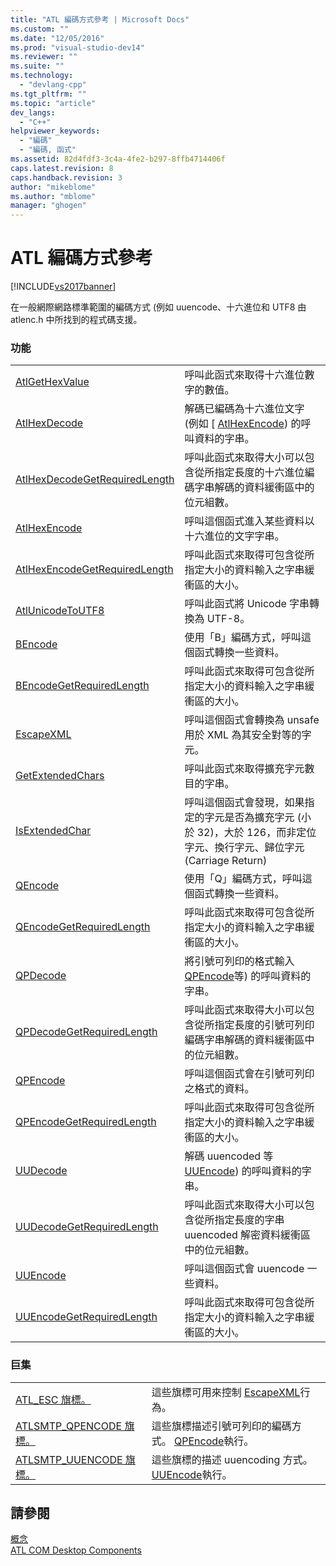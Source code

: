 ```yaml
---
title: "ATL 編碼方式參考 | Microsoft Docs"
ms.custom: ""
ms.date: "12/05/2016"
ms.prod: "visual-studio-dev14"
ms.reviewer: ""
ms.suite: ""
ms.technology: 
  - "devlang-cpp"
ms.tgt_pltfrm: ""
ms.topic: "article"
dev_langs: 
  - "C++"
helpviewer_keywords: 
  - "編碼"
  - "編碼, 函式"
ms.assetid: 82d4fdf3-3c4a-4fe2-b297-8ffb4714406f
caps.latest.revision: 8
caps.handback.revision: 3
author: "mikeblome"
ms.author: "mblome"
manager: "ghogen"
---
```

# ATL 編碼方式參考
[!INCLUDE[vs2017banner](../assembler/inline/includes/vs2017banner.md)]

在一般網際網路標準範圍的編碼方式 \(例如 uuencode、十六進位和 UTF8 由 atlenc.h 中所找到的程式碼支援。  
  
### 功能  
  
|||  
|-|-|  
|[AtlGetHexValue](../Topic/AtlGetHexValue.md)|呼叫此函式來取得十六進位數字的數值。|  
|[AtlHexDecode](../Topic/AtlHexDecode.md)|解碼已編碼為十六進位文字 \(例如 \[ [AtlHexEncode](../Topic/AtlHexEncode.md)\) 的呼叫資料的字串。|  
|[AtlHexDecodeGetRequiredLength](../Topic/AtlHexDecodeGetRequiredLength.md)|呼叫此函式來取得大小可以包含從所指定長度的十六進位編碼字串解碼的資料緩衝區中的位元組數。|  
|[AtlHexEncode](../Topic/AtlHexEncode.md)|呼叫這個函式進入某些資料以十六進位的文字字串。|  
|[AtlHexEncodeGetRequiredLength](../Topic/AtlHexEncodeGetRequiredLength.md)|呼叫此函式來取得可包含從所指定大小的資料輸入之字串緩衝區的大小。|  
|[AtlUnicodeToUTF8](../Topic/AtlUnicodeToUTF8.md)|呼叫此函式將 Unicode 字串轉換為 UTF\-8。|  
|[BEncode](../Topic/BEncode.md)|使用「B」編碼方式，呼叫這個函式轉換一些資料。|  
|[BEncodeGetRequiredLength](../Topic/BEncodeGetRequiredLength.md)|呼叫此函式來取得可包含從所指定大小的資料輸入之字串緩衝區的大小。|  
|[EscapeXML](../Topic/EscapeXML.md)|呼叫這個函式會轉換為 unsafe 用於 XML 為其安全對等的字元。|  
|[GetExtendedChars](../Topic/GetExtendedChars.md)|呼叫此函式來取得擴充字元數目的字串。|  
|[IsExtendedChar](../Topic/IsExtendedChar.md)|呼叫這個函式會發現，如果指定的字元是否為擴充字元 \(小於 32\)，大於 126，而非定位字元、換行字元、歸位字元 \(Carriage Return\)|  
|[QEncode](../Topic/QEncode.md)|使用「Q」編碼方式，呼叫這個函式轉換一些資料。|  
|[QEncodeGetRequiredLength](../Topic/QEncodeGetRequiredLength.md)|呼叫此函式來取得可包含從所指定大小的資料輸入之字串緩衝區的大小。|  
|[QPDecode](../Topic/QPDecode.md)|將引號可列印的格式輸入 [QPEncode](../Topic/QPEncode.md)等\) 的呼叫資料的字串。|  
|[QPDecodeGetRequiredLength](../Topic/QPDecodeGetRequiredLength.md)|呼叫此函式來取得大小可以包含從所指定長度的引號可列印編碼字串解碼的資料緩衝區中的位元組數。|  
|[QPEncode](../Topic/QPEncode.md)|呼叫這個函式會在引號可列印之格式的資料。|  
|[QPEncodeGetRequiredLength](../Topic/QPEncodeGetRequiredLength.md)|呼叫此函式來取得可包含從所指定大小的資料輸入之字串緩衝區的大小。|  
|[UUDecode](../Topic/UUDecode.md)|解碼 uuencoded 等 [UUEncode](../Topic/UUEncode.md)\) 的呼叫資料的字串。|  
|[UUDecodeGetRequiredLength](../Topic/UUDecodeGetRequiredLength.md)|呼叫此函式來取得大小可以包含從所指定長度的字串 uuencoded 解密資料緩衝區中的位元組數。|  
|[UUEncode](../Topic/UUEncode.md)|呼叫這個函式會 uuencode 一些資料。|  
|[UUEncodeGetRequiredLength](../Topic/UUEncodeGetRequiredLength.md)|呼叫此函式來取得可包含從所指定大小的資料輸入之字串緩衝區的大小。|  
  
### 巨集  
  
|||  
|-|-|  
|[ATL\_ESC 旗標。](../Topic/ATL_ESC%20Flags.md)|這些旗標可用來控制 [EscapeXML](../Topic/EscapeXML.md)行為。|  
|[ATLSMTP\_QPENCODE 旗標。](../Topic/ATLSMTP_QPENCODE%20Flags.md)|這些旗標描述引號可列印的編碼方式。 [QPEncode](../Topic/QPEncode.md)執行。|  
|[ATLSMTP\_UUENCODE 旗標。](../Topic/ATLSMTP_UUENCODE%20Flags.md)|這些旗標的描述 uuencoding 方式。 [UUEncode](../Topic/UUEncode.md)執行。|  
  
## 請參閱  
 [概念](../atl/active-template-library-atl-concepts.md)   
 [ATL COM Desktop Components](../atl/atl-com-desktop-components.md)